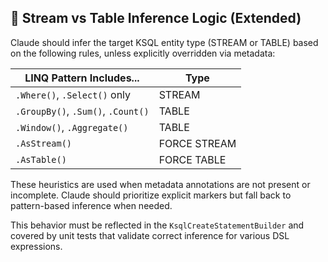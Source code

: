 
## 🧠 Stream vs Table Inference Logic (Extended)

Claude should infer the target KSQL entity type (STREAM or TABLE) based on the following rules, unless explicitly overridden via metadata:

| LINQ Pattern Includes...               | Type          |
|----------------------------------------|---------------|
| `.Where()`, `.Select()` only           | STREAM        |
| `.GroupBy()`, `.Sum()`, `.Count()`     | TABLE         |
| `.Window()`, `.Aggregate()`            | TABLE         |
| `.AsStream()`                          | FORCE STREAM  |
| `.AsTable()`                           | FORCE TABLE   |

These heuristics are used when metadata annotations are not present or incomplete. Claude should prioritize explicit markers but fall back to pattern-based inference when needed.

This behavior must be reflected in the `KsqlCreateStatementBuilder` and covered by unit tests that validate correct inference for various DSL expressions.
